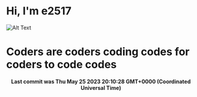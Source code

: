 # Hi, I'm e2517

![Alt Text](https://github.com/E2517/e2517/blob/master/images/background.gif)

# Coders are coders coding codes for coders to code codes

<h4 align="center">Last commit was Thu May 25 2023 20:10:28 GMT+0000 (Coordinated Universal Time)</h4>
